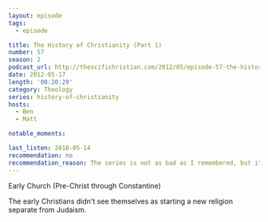 ```yaml
---
layout: episode
tags:
  - episode

title: The History of Christianity (Part 1)
number: 57
season: 2
podcast_url: http://thescifichristian.com/2012/05/episode-57-the-history-of-christianity-part-1/
date: 2012-05-17
length: '00:20:29'
category: Theology
series: history-of-christianity
hosts:
  - Ben
  - Matt

notable_moments:

last_listen: 2018-05-14
recommendation: no
recommendation_reason: The series is not as bad as I remembered, but it's still a pass.
---
```

Early Church (Pre-Christ through Constantine)

The early Christians didn't see themselves as starting a new religion separate from Judaism. 